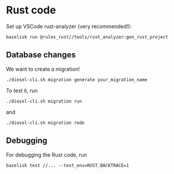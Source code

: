 # Rust code

Set up VSCode rust-analyzer (very recommended!):

```
bazelisk run @rules_rust//tools/rust_analyzer:gen_rust_project
```

## Database changes

We want to create a migration!

```
./diesel-cli.sh migration generate your_migration_name
```

To test it, run

```
./diesel-cli.sh migration run
```

and

```
./diesel-cli.sh migration redo
```

## Debugging

For debugging the Rust code, run

```
bazelisk test //... --test_env=RUST_BACKTRACE=1
```
